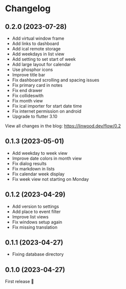 # Changelog

<!--ENTER CHANGELOG HERE-->

## 0.2.0 (2023-07-28)

* Add virtual window frame
* Add links to dashboard
* Add ical remote storage
* Add weekdays in list view
* Add setting to set start of week
* Add large layout for calendar
* Use phosphor icons
* Improve title bar
* Fix dashboard scrolling and spacing issues
* Fix primary card in notes
* Fix end drawer
* Fix collideswith
* Fix month view
* Fix ical importer for start date time
* Fix internet permission on android
* Upgrade to flutter 3.10

View all changes in the blog: https://linwood.dev/flow/0.2

## 0.1.3 (2023-05-01)

* Add weekday to week view
* Improve date colors in month view
* Fix dialog results
* Fix markdown in lists
* Fix calendar week display
* Fix week view not starting on Monday

## 0.1.2 (2023-04-29)

* Add version to settings
* Add place to event filter
* Improve list views
* Fix windows setup again
* Fix missing translation

## 0.1.1 (2023-04-27)

* Fixing database directory

## 0.1.0 (2023-04-27)

First release 🎉
